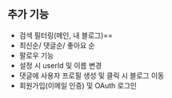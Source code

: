 ## 추가 기능

- 검색 필터링(메인, 내 블로그)==
- 최신순/ 댓글순/ 좋아요 순
- 팔로우 기능
- 설정 시 userId 및 이름 변경
- 댓글에 사용자 프로필 생성 및 클릭 시 블로그 이동
- 회원가입(이메일 인증) 및 OAuth 로그인
